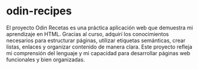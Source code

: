 # odin-recipes
El proyecto Odin Recetas es una práctica aplicación web que demuestra mi aprendizaje en HTML. Gracias al curso, adquirí los conocimientos necesarios para estructurar páginas, utilizar etiquetas semánticas, crear listas, enlaces y organizar contenido de manera clara. Este proyecto refleja mi comprensión del lenguaje y mi capacidad para desarrollar páginas web funcionales y bien organizadas.